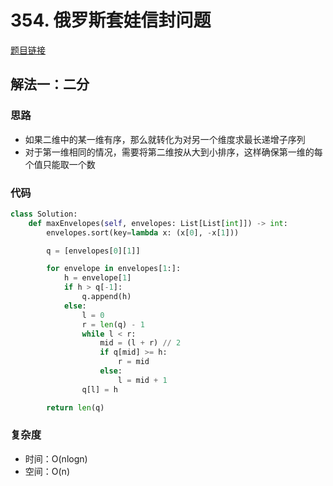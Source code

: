 # 354. 俄罗斯套娃信封问题

[题目链接](https://leetcode.cn/problems/russian-doll-envelopes/description/)

## 解法一：二分

### 思路

- 如果二维中的某一维有序，那么就转化为对另一个维度求最长递增子序列
- 对于第一维相同的情况，需要将第二维按从大到小排序，这样确保第一维的每个值只能取一个数

### 代码

```py
class Solution:
    def maxEnvelopes(self, envelopes: List[List[int]]) -> int:
        envelopes.sort(key=lambda x: (x[0], -x[1]))

        q = [envelopes[0][1]]

        for envelope in envelopes[1:]:
            h = envelope[1]
            if h > q[-1]:
                q.append(h)
            else:
                l = 0
                r = len(q) - 1
                while l < r:
                    mid = (l + r) // 2
                    if q[mid] >= h:
                        r = mid
                    else:
                        l = mid + 1
                q[l] = h

        return len(q)
```

### 复杂度

- 时间：O(nlogn)
- 空间：O(n)
